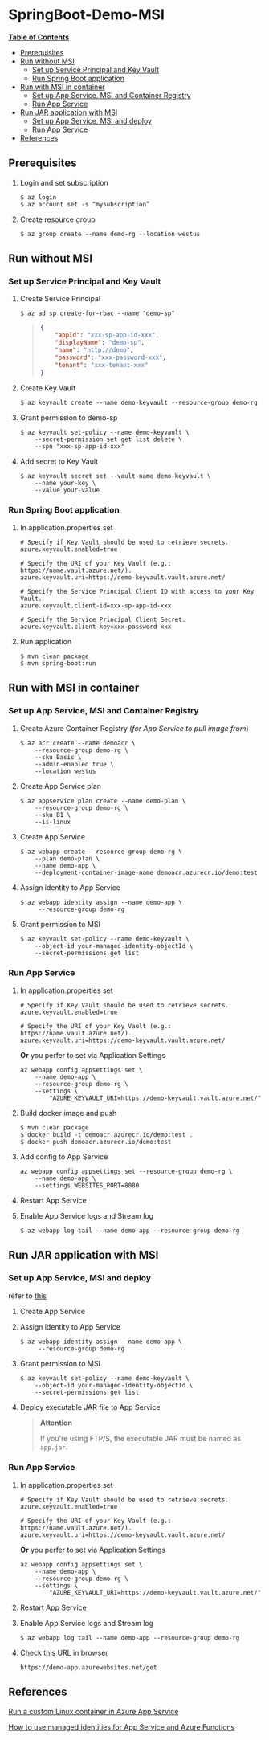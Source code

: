 # SpringBoot-Demo-MSI

**[Table of Contents](http://tableofcontent.eu)**
- [Prerequisites](#prerequisites)
- [Run without MSI](#run-without-msi)
  - [Set up Service Principal and Key Vault](#set-up-service-principal-and-key-vault)
  - [Run Spring Boot application](#run-spring-boot-application)
- [Run with MSI in container](#run-with-msi-in-container)
  - [Set up App Service, MSI and Container Registry](#set-up-app-service-msi-and-container-registry)
  - [Run App Service](#run-app-service)
- [Run JAR application with MSI](#run-jar-application-with-msi)
  - [Set up App Service, MSI and deploy](#set-up-app-service-msi-and-deploy)
  - [Run App Service](#run-app-service)  
- [References](#references)  



## Prerequisites

1. Login and set subscription

   ```shell
   $ az login
   $ az account set -s “mysubscription”
   ```

2. Create resource group

   ```shell
   $ az group create --name demo-rg --location westus
   ```

   

## Run without MSI

### Set up Service Principal and Key Vault

1. Create Service Principal

   ```shell
   $ az ad sp create-for-rbac --name "demo-sp"
   ```

   > ```json
   > {
   >     "appId": "xxx-sp-app-id-xxx",
   >     "displayName": "demo-sp",
   >     "name": "http://demo",
   >     "password": "xxx-password-xxx",
   >     "tenant": "xxx-tenant-xxx"
   > }
   > ```

2. Create Key Vault

   ```shell
   $ az keyvault create --name demo-keyvault --resource-group demo-rg
   ```

3. Grant permission to demo-sp

   ```shell
   $ az keyvault set-policy --name demo-keyvault \
       --secret-permission set get list delete \
       --spn "xxx-sp-app-id-xxx"
   ```

4. Add secret to Key Vault

   ```shell
   $ az keyvault secret set --vault-name demo-keyvault \
       --name your-key \
       --value your-value
   ```


### Run Spring Boot application

1. In application.properties set  
  
    ```properties
    # Specify if Key Vault should be used to retrieve secrets.
    azure.keyvault.enabled=true
    
    # Specify the URI of your Key Vault (e.g.: https://name.vault.azure.net/).
    azure.keyvault.uri=https://demo-keyvault.vault.azure.net/
    
    # Specify the Service Principal Client ID with access to your Key Vault.
    azure.keyvault.client-id=xxx-sp-app-id-xxx
    
    # Specify the Service Principal Client Secret.
    azure.keyvault.client-key=xxx-password-xxx
    ```
2. Run application
    ```shell script
    $ mvn clean package
    $ mvn spring-boot:run
    ```



## Run with MSI in container

### Set up App Service, MSI and Container Registry

1. Create Azure Container Registry (*for App Service to pull image from*)

    ```shell
    $ az acr create --name demoacr \
        --resource-group demo-rg \
        --sku Basic \
        --admin-enabled true \
        --location westus
    ```
    
2. Create App Service plan

    ```shell
    $ az appservice plan create --name demo-plan \
        --resource-group demo-rg \
        --sku B1 \
        --is-linux
    ```
    
3. Create App Service
   ```shell
   $ az webapp create --resource-group demo-rg \
       --plan demo-plan \
       --name demo-app \ 
       --deployment-container-image-name demoacr.azurecr.io/demo:test
   ```
   
4. Assign identity to App Service
   ```shell
   $ az webapp identity assign --name demo-app \
   		--resource-group demo-rg
   ```
   
5. Grant permission to MSI

   ```shell
   $ az keyvault set-policy --name demo-keyvault \
       --object-id your-managed-identity-objectId \
       --secret-permissions get list
   ```

### Run App Service

1. In application.properties set  

    ```properties
    # Specify if Key Vault should be used to retrieve secrets.
    azure.keyvault.enabled=true
    
    # Specify the URI of your Key Vault (e.g.: https://name.vault.azure.net/).
    azure.keyvault.uri=https://demo-keyvault.vault.azure.net/
    ```

    **Or** you perfer to set via Application Settings

    ```shell
    az webapp config appsettings set \
        --name demo-app \
        --resource-group demo-rg \
        --settings \
            "AZURE_KEYVAULT_URI=https://demo-keyvault.vault.azure.net/"    
    ```

2. Build docker image and push

   ```shell
   $ mvn clean package
   $ docker build -t demoacr.azurecr.io/demo:test .  
   $ docker push demoacr.azurecr.io/demo:test
   ```

3. Add config to App Service

   ```shell
   az webapp config appsettings set --resource-group demo-rg \
       --name demo-app \
       --settings WEBSITES_PORT=8080
   ```

4. Restart App Service

5. Enable App Service logs and Stream log

   ```shell
   $ az webapp log tail --name demo-app --resource-group demo-rg
   ```




## Run JAR application with MSI

### Set up App Service, MSI and deploy

refer to [this](https://docs.microsoft.com/en-us/azure/app-service/overview-managed-identity)

1. Create App Service

2. Assign identity to App Service

   ```shell
   $ az webapp identity assign --name demo-app \
   		--resource-group demo-rg
   ```

3. Grant permission to MSI

   ```shell
   $ az keyvault set-policy --name demo-keyvault \
       --object-id your-managed-identity-objectId \
       --secret-permissions get list
   ```

4. Deploy executable JAR file to App Service

   > **Attention**
   >
   > If you're using FTP/S,  the executable JAR must be named as `app.jar`. 

### Run App Service

1. In application.properties set  

   ```properties
   # Specify if Key Vault should be used to retrieve secrets.
   azure.keyvault.enabled=true
   
   # Specify the URI of your Key Vault (e.g.: https://name.vault.azure.net/).
   azure.keyvault.uri=https://demo-keyvault.vault.azure.net/
   ```

   **Or** you perfer to set via Application Settings

   ```shell
   az webapp config appsettings set \
       --name demo-app \
       --resource-group demo-rg \
       --settings \
           "AZURE_KEYVAULT_URI=https://demo-keyvault.vault.azure.net/"
   ```

3. Restart App Service

4. Enable App Service logs and Stream log

   ```shell
   $ az webapp log tail --name demo-app --resource-group demo-rg
   ```
   
4. Check this URL in browser

   ```text
   https://demo-app.azurewebsites.net/get
   ```

   

## References

[Run a custom Linux container in Azure App Service](https://docs.microsoft.com/en-us/azure/app-service/containers/quickstart-docker-go)

[How to use managed identities for App Service and Azure Functions](https://docs.microsoft.com/en-us/azure/app-service/overview-managed-identity)
